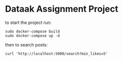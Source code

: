 # Dataak Assignment Project

to start the project run:

```
sudo docker-compose build
sudo docker-compose up -d
```

then to search posts:

```
curl 'http://localhost:5000/search?min_likes=5'
```
